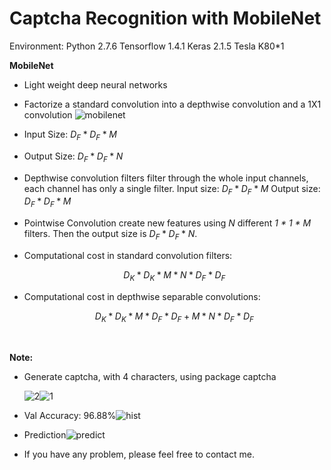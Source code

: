 # Captcha Recognition with MobileNet	 

Environment: Python 2.7.6 Tensorflow 1.4.1 Keras 2.1.5 Tesla K80*1

**MobileNet**

- Light weight deep neural networks

- Factorize a standard convolution into a depthwise convolution and a 1X1 convolution ![mobilenet](C:\Users\33333\Desktop\MobileNet\img\mobilenet.png)

- Input Size: $D_F * D_F * M$

- Output Size: $D_F * D_F * N$

- Depthwise convolution filters filter through the whole input channels, each channel has only a single filter.  Input size: $D_F * D_F * M$ Output size: $D_F * D_F * M$

- Pointwise Convolution create new features using $N$ different *1 * 1 * M* filters. Then the output size is $D_F * D_F * N$.

- Computational cost in standard convolution filters:

   $$D_K * D_K * M * N * D_F * D_F$$

- Computational cost in depthwise separable convolutions: 

  $$D_K * D_K * M * D_F * D_F + M * N * D_F*D_F$$

  ​

**Note:**

- Generate captcha, with 4 characters, using package captcha

  ![2](C:\Users\33333\Desktop\MobileNet\img\2.png)![1](C:\Users\33333\Desktop\MobileNet\img\1.png)

- Val Accuracy: 96.88%![hist](C:\Users\33333\Desktop\MobileNet\img\hist.png)

- Prediction![predict](C:\Users\33333\Desktop\MobileNet\img\predict.png)

- If you have any problem, please feel free to contact me.

